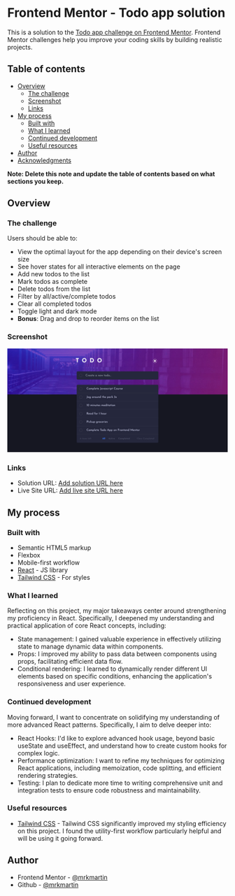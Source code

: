 # Frontend Mentor - Todo app solution

This is a solution to the [Todo app challenge on Frontend Mentor](https://www.frontendmentor.io/challenges/todo-app-Su1_KokOW). Frontend Mentor challenges help you improve your coding skills by building realistic projects.

## Table of contents

- [Overview](#overview)
  - [The challenge](#the-challenge)
  - [Screenshot](#screenshot)
  - [Links](#links)
- [My process](#my-process)
  - [Built with](#built-with)
  - [What I learned](#what-i-learned)
  - [Continued development](#continued-development)
  - [Useful resources](#useful-resources)
- [Author](#author)
- [Acknowledgments](#acknowledgments)

**Note: Delete this note and update the table of contents based on what sections you keep.**

## Overview

### The challenge

Users should be able to:

- View the optimal layout for the app depending on their device's screen size
- See hover states for all interactive elements on the page
- Add new todos to the list
- Mark todos as complete
- Delete todos from the list
- Filter by all/active/complete todos
- Clear all completed todos
- Toggle light and dark mode
- **Bonus**: Drag and drop to reorder items on the list

### Screenshot

![](./screenshot.png)

### Links

- Solution URL: [Add solution URL here](https://your-solution-url.com)
- Live Site URL: [Add live site URL here](https://your-live-site-url.com)

## My process

### Built with

- Semantic HTML5 markup
- Flexbox
- Mobile-first workflow
- [React](https://react.dev/) - JS library
- [Tailwind CSS](https://tailwindcss.com/) - For styles

### What I learned

Reflecting on this project, my major takeaways center around strengthening my proficiency in React. Specifically, I deepened my understanding and practical application of core React concepts, including:

- State management: I gained valuable experience in effectively utilizing state to manage dynamic data within components.
- Props: I improved my ability to pass data between components using props, facilitating efficient data flow.
- Conditional rendering: I learned to dynamically render different UI elements based on specific conditions, enhancing the application's responsiveness and user experience.

### Continued development

Moving forward, I want to concentrate on solidifying my understanding of more advanced React patterns. Specifically, I aim to delve deeper into:

- React Hooks: I'd like to explore advanced hook usage, beyond basic useState and useEffect, and understand how to create custom hooks for complex logic.
- Performance optimization: I want to refine my techniques for optimizing React applications, including memoization, code splitting, and efficient rendering strategies.
- Testing: I plan to dedicate more time to writing comprehensive unit and integration tests to ensure code robustness and maintainability.

### Useful resources

- [Tailwind CSS](https://tailwindcss.com/) - Tailwind CSS significantly improved my styling efficiency on this project. I found the utility-first workflow particularly helpful and will be using it going forward.

## Author

- Frontend Mentor - [@mrkmartin](https://www.frontendmentor.io/profile/mrkmartin)
- Github - [@mrkmartin](https://github.com/mrkmartin)
